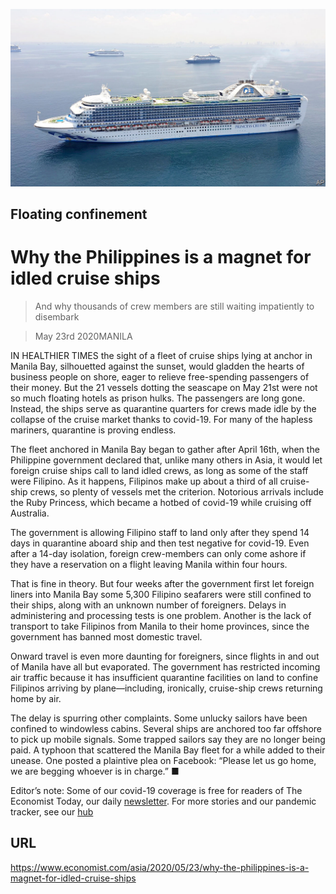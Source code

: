 ![](./images/20200523_ASP005_0.jpg)

## Floating confinement

# Why the Philippines is a magnet for idled cruise ships

> And why thousands of crew members are still waiting impatiently to disembark

> May 23rd 2020MANILA

IN HEALTHIER TIMES the sight of a fleet of cruise ships lying at anchor in Manila Bay, silhouetted against the sunset, would gladden the hearts of business people on shore, eager to relieve free-spending passengers of their money. But the 21 vessels dotting the seascape on May 21st were not so much floating hotels as prison hulks. The passengers are long gone. Instead, the ships serve as quarantine quarters for crews made idle by the collapse of the cruise market thanks to covid-19. For many of the hapless mariners, quarantine is proving endless.

The fleet anchored in Manila Bay began to gather after April 16th, when the Philippine government declared that, unlike many others in Asia, it would let foreign cruise ships call to land idled crews, as long as some of the staff were Filipino. As it happens, Filipinos make up about a third of all cruise-ship crews, so plenty of vessels met the criterion. Notorious arrivals include the Ruby Princess, which became a hotbed of covid-19 while cruising off Australia.

The government is allowing Filipino staff to land only after they spend 14 days in quarantine aboard ship and then test negative for covid-19. Even after a 14-day isolation, foreign crew-members can only come ashore if they have a reservation on a flight leaving Manila within four hours.

That is fine in theory. But four weeks after the government first let foreign liners into Manila Bay some 5,300 Filipino seafarers were still confined to their ships, along with an unknown number of foreigners. Delays in administering and processing tests is one problem. Another is the lack of transport to take Filipinos from Manila to their home provinces, since the government has banned most domestic travel.

Onward travel is even more daunting for foreigners, since flights in and out of Manila have all but evaporated. The government has restricted incoming air traffic because it has insufficient quarantine facilities on land to confine Filipinos arriving by plane—including, ironically, cruise-ship crews returning home by air.

The delay is spurring other complaints. Some unlucky sailors have been confined to windowless cabins. Several ships are anchored too far offshore to pick up mobile signals. Some trapped sailors say they are no longer being paid. A typhoon that scattered the Manila Bay fleet for a while added to their unease. One posted a plaintive plea on Facebook: “Please let us go home, we are begging whoever is in charge.” ■

Editor’s note: Some of our covid-19 coverage is free for readers of The Economist Today, our daily [newsletter](https://www.economist.com/https://my.economist.com/user#newsletter). For more stories and our pandemic tracker, see our [hub](https://www.economist.com//news/2020/03/11/the-economists-coverage-of-the-coronavirus)

## URL

https://www.economist.com/asia/2020/05/23/why-the-philippines-is-a-magnet-for-idled-cruise-ships
